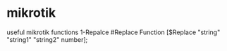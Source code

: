 # mikrotik
useful mikrotik functions
1-Repalce 
#Replace Function [$Replace "string" "string1" "string2"  number];
